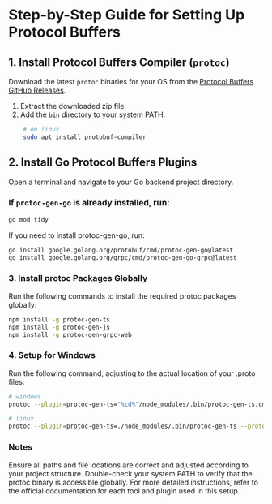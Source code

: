 # Step-by-Step Guide for Setting Up Protocol Buffers

## 1. Install Protocol Buffers Compiler (`protoc`)

Download the latest `protoc` binaries for your OS from the [Protocol Buffers GitHub Releases](https://github.com/protocolbuffers/protobuf/releases).

1. Extract the downloaded zip file.
2. Add the `bin` directory to your system PATH.

```sh
    # on linux
    sudo apt install protobuf-compiler
```

## 2. Install Go Protocol Buffers Plugins

Open a terminal and navigate to your Go backend project directory.

### If `protoc-gen-go` is already installed, run:

```sh
go mod tidy
```

If you need to install protoc-gen-go, run:

```sh
go install google.golang.org/protobuf/cmd/protoc-gen-go@latest
go install google.golang.org/grpc/cmd/protoc-gen-go-grpc@latest
```

### 3. Install protoc Packages Globally
Run the following commands to install the required protoc packages globally:

```sh
npm install -g protoc-gen-ts
npm install -g protoc-gen-js
npm install -g protoc-gen-grpc-web
```

### 4. Setup for Windows
Run the following command, adjusting <proto-files-location> to the actual location of your .proto files:

```sh
# windows
protoc --plugin=protoc-gen-ts="%cd%"/node_modules/.bin/protoc-gen-ts.cmd --proto_path=../backend/internal/grpc/proto --ts_out=./src/lib/grpc/proto --js_out=import_style=commonjs,binary:./src/lib/grpc/proto --grpc-web_out=import_style=typescript,mode=grpcwebtext:./src/lib/grpc/proto ../backend/internal/grpc/proto/<proto-files-location>

# linux
protoc --plugin=protoc-gen-ts=./node_modules/.bin/protoc-gen-ts --proto_path=../backend/internal/grpc/proto --ts_out=./src/lib/grpc/proto --js_out=import_style=commonjs,binary:./src/lib/grpc/proto --grpc-web_out=import_style=typescript,mode=grpcwebtext:./src/lib/grpc/proto ../backend/internal/grpc/proto/authentication/auth.proto
```

### Notes
Ensure all paths and file locations are correct and adjusted according to your project structure.
Double-check your system PATH to verify that the protoc binary is accessible globally.
For more detailed instructions, refer to the official documentation for each tool and plugin used in this setup.
